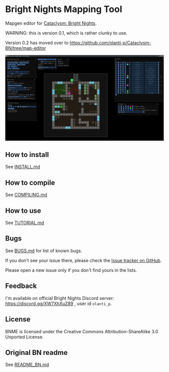 # Bright Nights Mapping Tool

Mapgen editor for [Cataclysm: Bright Nights](https://github.com/cataclysmbnteam/Cataclysm-BN).

WARNING: this is version 0.1, which is rather clunky to use.

Version 0.2 has moved over to https://github.com/olanti-p/Cataclysm-BN/tree/map-editor

![BNME_demo](/doc/BNME/BNME_demo.png "BNME demo")

## How to install
See [INSTALL.md](doc/BNME/INSTALL.md)

## How to compile
See [COMPILING.md](doc/BNME/COMPILING.md)

## How to use
See [TUTORIAL.md](doc/BNME/TUTORIAL.md)

## Bugs
See [BUGS.md](doc/BNME/BUGS.md) for list of known bugs.

If you don't see your issue there, please check the [Issue tracker on GitHub](https://github.com/olanti-p/BNME/issues).

Please open a new issue only if you don't find yours in the lists.

## Feedback
I'm available on official Bright Nights Discord server: https://discord.gg/XW7XhXuZ89 , user id `olanti_p`.

## License
BNME is licensed under the Creative Commons Attribution-ShareAlike 3.0 Unported License.

## Original BN readme
See [README_BN.md](README_BN.md)
